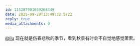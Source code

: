 ```yaml
---
id: 115287901639268449
date: 2025-09-29T13:49:32.572Z
reply: true
media_attachments: 0
---
```


<p><span class="h-card" translate="no"><a href="https://iliu.org/" class="u-url mention" rel="nofollow noopener" target="_blank">@<span>liu</span></a></span> 现在就是伤春悲秋的季节，看到秋景有时会不自觉地感觉萧索。</p>
